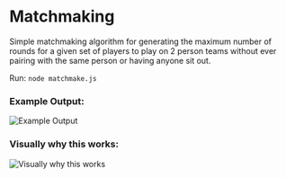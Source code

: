 # Matchmaking
Simple matchmaking algorithm for generating the maximum number of rounds for a given set of players to play on 2 person teams without ever pairing with the same person or having anyone sit out.

Run: `node matchmake.js`

### Example Output:
![Example Output](https://i.imgur.com/9dXyu1j.png)


### Visually why this works:
![Visually why this works](https://i.imgur.com/U4J20UR.png)
